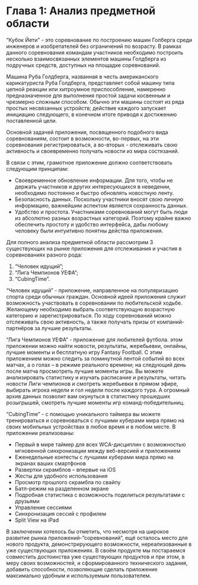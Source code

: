 # Глава 1: Анализ предметной области

“Кубок Йети” - это соревнование по построению машин Голберга
среди инженеров и изобретателей без ограничений по возрасту. В рамках
данного соревнования командам участников необходимо построить
несколько взаимосвязанных элементов машины Голдберга из подручных
средств, доступных на площадке соревнований.  

Машина Руба Голдберга, названная в честь американского
карикатуриста Руба Голдберга, представляет собой машину типа цепной
реакции или хитроумное приспособление, намеренно предназначенное для
выполнения простой задачи косвенным и чрезмерно сложным способом.
Обычно эти машины состоят из ряда простых несвязанных устройств;
действие каждого запускает инициацию следующего, в конечном итоге
приводя к достижению поставленной цели.  

Основной задачей приложения, посвященного подобного вида
соревнованиям, состоит в возможности, во-первых, на эти соревнования
регистрироваться, а во-вторых - отслеживать свою активность и
своевременно получать новости из мира состязаний.  

В связи с этим, грамотное приложение должно соответствовать
следующим принципам:  

- Своевременное обновление информации. Для того, чтобы не держать
участников и других интересующихся в неведении, необходимо
постоянно и быстро обновлять новостную ленту.
- Безопасность данных. Поскольку участники вносят свою личную
информацию, важнейшим аспектом является сохранность данных.
- Удобство и простота. Участниками соревнований могут быть люди из
абсолютно разных возрастных категорий. Поэтому крайне важно
обеспечить простоту и удобство интерфейса, дабы любому человеку
были интуитивно понятны действа приложения.

Для полного анализа предметной области рассмотрим 3
существующих на рынке приложения для отслеживания и участия в
соревнованиях разного рода:  

1. “Человек идущий”;  
2. “Лига Чемпионов УЕФА”;  
3. “CubingTime”.  

“Человек идущий” - приложение, направленное на популяризацию
спорта среди обычных граждан. Основной идеей приложения служит
возможность участвовать в соревновании по любительской ходьбе.
Желающему необходимо выбрать соответствующую возрастную
категорию и зарегистрироваться. По ходу соревнований можно
отслеживать свою активность, а также получать призы от компаний-
партнёров за лучшие результаты.  

“Лига Чемпионов УЕФА” - приложение для любителей футбола. этом
приложении можно найти новости, результаты, жеребьевки, онлайны,
лучшие моменты и бесплатную игру Fantasy Football. С этим приложением
можно следить за поминутной лентой событий во всех матчах, а о голах – в
режиме реального времени; на следующий день после матча просмотреть
лучшие моменты игры. Вы можете анализировать статистику и изучать
расписание и результаты, читать новости Лиги чемпионов и смотреть
жеребьевки в прямом эфире, выбирать игрока недели и гол недели после
каждого тура. А огромный архив данных позволит вам окунуться в
статистику прошедших розыгрышей, смотреть лучшие моменты игр
команд-победительниц.  

“CubingTime” - c помощью уникального таймера вы можете
тренироваться и соревноваться с лучшими куберами мира прямо на своих
мобильных устройствах в любое время и в любом месте. В приложении
реализованы:  

- Первый в мире таймер для всех WCA-дисциплин с возможностью
мгновенной синхронизации между веб-версией и приложением
- Еженедельные контесты с лучшими куберами мира прямо на
экранах ваших смартфонов
- Развертки скрамблов – впервые на iOS
- Жесты для удобного использования
- Просмотр прошлого скрамбла по свайпу
- Батл-режим на разделенном экране
- Подробная статистика с возможность поделиться результатами с
друзьями
- Управление сессиями
- Синхронизация сессий с профилем
- Split View на iPad

В заключении хотелось бы отметить, что несмотря на широкое
развитие рынка приложений-”соревнований”, ещё осталось место для
нового продукта, демонстрирующего возможности, нереализованные в уже
существующих приложениях. В своём продукте мы постараемся
совместить достоинства уже существующих продуктов и при этом, в меру
своих возможностей, и сформированного технического задания, добавить
способности, позволяющие сделать приложение максимально удобным и
используемым пользователем.  